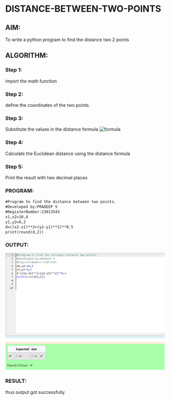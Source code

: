 # DISTANCE-BETWEEN-TWO-POINTS

## AIM:
To write a python program to find the distance two 2 points
## ALGORITHM:
### Step 1:
import the math function

### Step 2:
define the coordinates of the two points.

### Step 3: 
Substitute the values in the distance formula  ![formula](/formula.JPG)
### Step 4:
Calculate the Euclidean distance using the distance formula 
### Step 5:
Print the result with two decimal places 
### PROGRAM:
```
#Program to find the distance between two points.
#Developed by:PRADEEP V
#RegisterNumber:23013543
x1,x2=10,4
y1,y2=6,2
d=((x2-x1)**2+(y2-y1)**2)**0.5
print(round(d,2))
```


  


### OUTPUT:
![Alt text](output.png)





### RESULT:
thus output got successfully.
